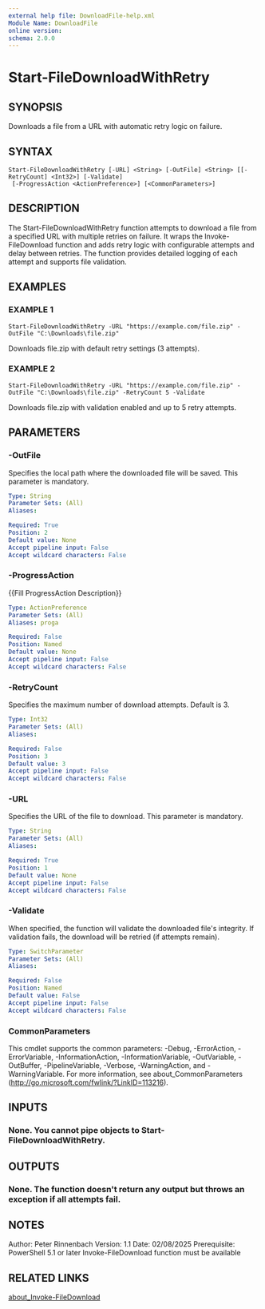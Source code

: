```yaml
---
external help file: DownloadFile-help.xml
Module Name: DownloadFile
online version:
schema: 2.0.0
--- 
```


# Start-FileDownloadWithRetry

## SYNOPSIS
Downloads a file from a URL with automatic retry logic on failure.

## SYNTAX

```
Start-FileDownloadWithRetry [-URL] <String> [-OutFile] <String> [[-RetryCount] <Int32>] [-Validate]
 [-ProgressAction <ActionPreference>] [<CommonParameters>]
```

## DESCRIPTION
The Start-FileDownloadWithRetry function attempts to download a file from a specified URL with multiple retries on failure.
It wraps the Invoke-FileDownload function and adds retry logic with configurable attempts and delay between retries.
The function provides detailed logging of each attempt and supports file validation.

## EXAMPLES

### EXAMPLE 1
```
Start-FileDownloadWithRetry -URL "https://example.com/file.zip" -OutFile "C:\Downloads\file.zip"
```

Downloads file.zip with default retry settings (3 attempts).

### EXAMPLE 2
```
Start-FileDownloadWithRetry -URL "https://example.com/file.zip" -OutFile "C:\Downloads\file.zip" -RetryCount 5 -Validate
```

Downloads file.zip with validation enabled and up to 5 retry attempts.

## PARAMETERS

### -OutFile
Specifies the local path where the downloaded file will be saved.
This parameter is mandatory.

```yaml
Type: String
Parameter Sets: (All)
Aliases:

Required: True
Position: 2
Default value: None
Accept pipeline input: False
Accept wildcard characters: False
```

### -ProgressAction
{{Fill ProgressAction Description}}

```yaml
Type: ActionPreference
Parameter Sets: (All)
Aliases: proga

Required: False
Position: Named
Default value: None
Accept pipeline input: False
Accept wildcard characters: False
```

### -RetryCount
Specifies the maximum number of download attempts.
Default is 3.

```yaml
Type: Int32
Parameter Sets: (All)
Aliases:

Required: False
Position: 3
Default value: 3
Accept pipeline input: False
Accept wildcard characters: False
```

### -URL
Specifies the URL of the file to download.
This parameter is mandatory.

```yaml
Type: String
Parameter Sets: (All)
Aliases:

Required: True
Position: 1
Default value: None
Accept pipeline input: False
Accept wildcard characters: False
```

### -Validate
When specified, the function will validate the downloaded file's integrity.
If validation fails, the download will be retried (if attempts remain).

```yaml
Type: SwitchParameter
Parameter Sets: (All)
Aliases:

Required: False
Position: Named
Default value: False
Accept pipeline input: False
Accept wildcard characters: False
```

### CommonParameters
This cmdlet supports the common parameters: -Debug, -ErrorAction, -ErrorVariable, -InformationAction, -InformationVariable, -OutVariable, -OutBuffer, -PipelineVariable, -Verbose, -WarningAction, and -WarningVariable.
For more information, see about_CommonParameters (http://go.microsoft.com/fwlink/?LinkID=113216).

## INPUTS

### None. You cannot pipe objects to Start-FileDownloadWithRetry.
## OUTPUTS

### None. The function doesn't return any output but throws an exception if all attempts fail.
## NOTES
Author: Peter Rinnenbach
Version: 1.1
Date: 02/08/2025
Prerequisite: PowerShell 5.1 or later
                Invoke-FileDownload function must be available

## RELATED LINKS

[about_Invoke-FileDownload]()

